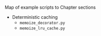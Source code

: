 Map of example scripts to Chapter sections

* Deterministic caching
  * `memoize_decorator.py`
  * `memoize_lru_cache.py`
